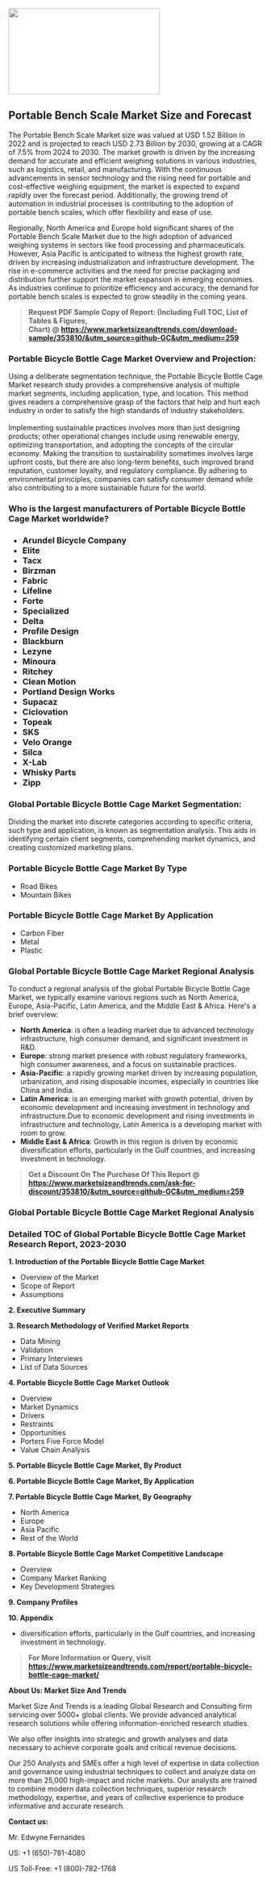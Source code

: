 <p><img class="alignnone size-medium wp-image-20088" src="https://ffe5etoiles.com/wp-content/uploads/2024/12/MST1-300x171.png" alt="" width="300" height="171" /></p><h2>Portable Bench Scale Market Size and Forecast</h2><p>The Portable Bench Scale Market size was valued at USD 1.52 Billion in 2022 and is projected to reach USD 2.73 Billion by 2030, growing at a CAGR of 7.5% from 2024 to 2030. The market growth is driven by the increasing demand for accurate and efficient weighing solutions in various industries, such as logistics, retail, and manufacturing. With the continuous advancements in sensor technology and the rising need for portable and cost-effective weighing equipment, the market is expected to expand rapidly over the forecast period. Additionally, the growing trend of automation in industrial processes is contributing to the adoption of portable bench scales, which offer flexibility and ease of use.</p><p>Regionally, North America and Europe hold significant shares of the Portable Bench Scale Market due to the high adoption of advanced weighing systems in sectors like food processing and pharmaceuticals. However, Asia Pacific is anticipated to witness the highest growth rate, driven by increasing industrialization and infrastructure development. The rise in e-commerce activities and the need for precise packaging and distribution further support the market expansion in emerging economies. As industries continue to prioritize efficiency and accuracy, the demand for portable bench scales is expected to grow steadily in the coming years.</p></p><blockquote id="" class=""><strong>Request PDF Sample Copy of Report: (Including Full TOC, List of Tables &amp; Figures, Chart)&nbsp;@&nbsp;<strong><a href="https://www.marketsizeandtrends.com/download-sample/353810/&utm_source=github-GC&utm_medium=259" target="_blank">https://www.marketsizeandtrends.com/download-sample/353810/&utm_source=github-GC&utm_medium=259</a></strong></strong></blockquote><h3 id="" class="">Portable Bicycle Bottle Cage Market&nbsp;Overview and Projection:</h3><p id="" class="">Using a deliberate segmentation technique, the Portable Bicycle Bottle Cage Market research study provides a comprehensive analysis of multiple market segments, including application, type, and location. This method gives readers a comprehensive grasp of the factors that help and hurt each industry in order to satisfy the high standards of industry stakeholders. <br /> <br />Implementing sustainable practices involves more than just designing products; other operational changes include using renewable energy, optimizing transportation, and adopting the concepts of the circular economy. Making the transition to sustainability sometimes involves large upfront costs, but there are also long-term benefits, such improved brand reputation, customer loyalty, and regulatory compliance. By adhering to environmental principles, companies can satisfy consumer demand while also contributing to a more sustainable future for the world.</p><h3 id="" class="">Who is the largest manufacturers of&nbsp;Portable Bicycle Bottle Cage Market worldwide?</h3><h3 class=""><p><ul><li>Arundel Bicycle Company </li><li> Elite </li><li> Tacx </li><li> Birzman </li><li> Fabric </li><li> Lifeline </li><li> Forte </li><li> Specialized </li><li> Delta </li><li> Profile Design </li><li> Blackburn </li><li> Lezyne </li><li> Minoura </li><li> Ritchey </li><li> Clean Motion </li><li> Portland Design Works </li><li> Supacaz </li><li> Ciclovation </li><li> Topeak </li><li> SKS </li><li> Velo Orange </li><li> Silca </li><li> X-Lab </li><li> Whisky Parts </li><li> Zipp</li></ul></p></h3><h3 id="" class="">Global&nbsp;Portable Bicycle Bottle Cage Market Segmentation:</h3><p id="" class="">Dividing the market into discrete categories according to specific criteria, such type and application, is known as segmentation analysis. This aids in identifying certain client segments, comprehending market dynamics, and creating customized marketing plans.</p><h3 id="" class="">Portable Bicycle Bottle Cage Market&nbsp;By Type</h3><p><p><ul><li>Road Bikes</li><li> Mountain Bikes</p></li></ul></p></p><h3 id="" class="">Portable Bicycle Bottle Cage Market&nbsp;By Application</h3><p class=""><p><ul><li>Carbon Fiber</li><li> Metal</li><li> Plastic</li></ul></p></p><h3 id="" class="">Global Portable Bicycle Bottle Cage Market Regional Analysis</h3><p id="" class="">To conduct a regional analysis of the global Portable Bicycle Bottle Cage Market, we typically examine various regions such as North America, Europe, Asia-Pacific, Latin America, and the Middle East &amp; Africa. Here's a brief overview:</p><ul><li><strong>North America</strong>: is often a leading market due to advanced technology infrastructure, high consumer demand, and significant investment in R&amp;D.</li><li><strong>Europe</strong>: strong market presence with robust regulatory frameworks, high consumer awareness, and a focus on sustainable practices.</li><li><strong>Asia-Pacific</strong>: a rapidly growing market driven by increasing population, urbanization, and rising disposable incomes, especially in countries like China and India.</li><li><strong>Latin America</strong>: is an emerging market with growth potential, driven by economic development and increasing investment in technology and infrastructure.Due to economic development and rising investments in infrastructure and technology, Latin America is a developing market with room to grow.</li><li><strong>Middle East &amp; Africa</strong>: Growth in this region is driven by economic diversification efforts, particularly in the Gulf countries, and increasing investment in technology.</li></ul><blockquote id="" class=""><strong>Get a Discount On The Purchase Of This Report @ <strong><a href="https://www.marketsizeandtrends.com/ask-for-discount/353810/&utm_source=github-GC&utm_medium=259" target="_blank">https://www.marketsizeandtrends.com/ask-for-discount/353810/&utm_source=github-GC&utm_medium=259</a></strong></strong></blockquote><h3 id="" class="">Global Portable Bicycle Bottle Cage Market Regional Analysis</h3><h3 id="" class="">Detailed TOC of Global Portable Bicycle Bottle Cage Market Research Report, 2023-2030</h3><p id="" class=""><strong>1. Introduction of the Portable Bicycle Bottle Cage Market</strong></p><ul><li>Overview of the Market</li><li>Scope of Report</li><li>Assumptions</li></ul><p id="" class=""><strong>2. Executive Summary</strong></p><p id="" class=""><strong>3. Research Methodology of Verified Market Reports</strong></p><ul><li>Data Mining</li><li>Validation</li><li>Primary Interviews</li><li>List of Data Sources</li></ul><p id="" class=""><strong>4. Portable Bicycle Bottle Cage Market Outlook</strong></p><ul><li>Overview</li><li>Market Dynamics</li><li>Drivers</li><li>Restraints</li><li>Opportunities</li><li>Porters Five Force Model</li><li>Value Chain Analysis</li></ul><p id="" class=""><strong>5. Portable Bicycle Bottle Cage Market, By Product</strong></p><p id="" class=""><strong>6. Portable Bicycle Bottle Cage Market, By Application</strong></p><p id="" class=""><strong>7. Portable Bicycle Bottle Cage Market, By Geography</strong></p><ul><li>North America</li><li>Europe</li><li>Asia Pacific</li><li>Rest of the World</li></ul><p id="" class=""><strong>8. Portable Bicycle Bottle Cage Market Competitive Landscape</strong></p><ul><li>Overview</li><li>Company Market Ranking</li><li>Key Development Strategies</li></ul><p id="" class=""><strong>9. Company Profiles</strong></p><p id="" class=""><strong>10. Appendix</strong></p><ul><li>diversification efforts, particularly in the Gulf countries, and increasing investment in technology.</li></ul><blockquote id="" class=""><strong>For More Information or Query, visit <strong><strong><a href="https://www.marketsizeandtrends.com/report/portable-bicycle-bottle-cage-market/" target="_blank">https://www.marketsizeandtrends.com/report/portable-bicycle-bottle-cage-market/</a></strong></strong></strong></blockquote><p id="" class=""><strong>About Us: Market Size And Trends</strong></p><p id="" class="">Market Size And Trends is a leading Global Research and Consulting firm servicing over 5000+ global clients. We provide advanced analytical research solutions while offering information-enriched research studies.</p><p id="" class="">We also offer insights into strategic and growth analyses and data necessary to achieve corporate goals and critical revenue decisions.</p><p id="" class="">Our 250 Analysts and SMEs offer a high level of expertise in data collection and governance using industrial techniques to collect and analyze data on more than 25,000 high-impact and niche markets. Our analysts are trained to combine modern data collection techniques, superior research methodology, expertise, and years of collective experience to produce informative and accurate research.</p><p id="" class=""><strong>Contact us:</strong></p><p id="" class="">Mr. Edwyne Fernandes</p><p id="" class="">US: +1 (650)-781-4080</p><p id="" class="">US Toll-Free: +1 (800)-782-1768</p>
